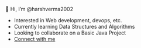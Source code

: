 👋 Hi, I’m @harshverma2002
- Interested in Web development, devops, etc.
- Currently learning Data Structures and Algorithms
- Looking to collaborate on a Basic Java Project
- [Connect with me](https://bio.link/harshverma28)
